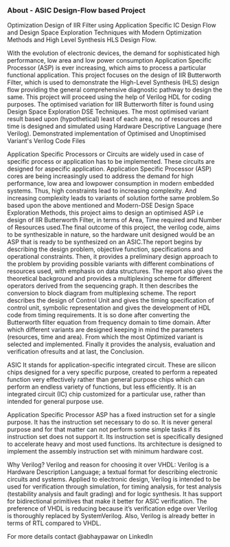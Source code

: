 ### About - ASIC Design-Flow based Project
Optimization Design of IIR Filter using Application Specific IC Design Flow and Design Space Exploration Techniques with Modern Optimization Methods and High Level Synthesis HLS Design Flow.

With the evolution of electronic devices, the demand for sophisticated high performance, low area and low power consumption Application Specific Processor (ASP) is ever increasing, which aims to process a particular functional application. This project focuses on the design of IIR Butterworth Filter, which is used to demonstrate the High-Level Synthesis (HLS) design flow providing the general comprehensive diagnostic pathway to design the same. 
This project will proceed using the help of Verilog HDL for coding purposes. The optimised variation for IIR Butterworth filter is found using Design Space Exploration DSE Techniques. The most optimised variant result based upon (hypothetical) least of each area, no of resources and time is designed and simulated using Hardware Descriptive Language (here Verilog). Demonstrated implementation of Optimised and Unoptimised Variant's Verilog Code Files

Application Specific Processors or Circuits are widely used in case of specific process or application has to be implemented. These circuits are designed for aspecific application. Application Specific Processor (ASP) cores are being increasingly used to address the demand for high performance, low area and lowpower consumption in modern embedded systems. Thus, high constraints lead to increasing complexity. And increasing complexity leads to variants of solution forthe same problem.So based upon the above mentioned and Modern-DSE Design Space Exploration Methods, this project aims to design an optimised ASP i.e design of IIR Butterworth Filter, in terms of Area, Time required and Number of Resources used.The final outcome of this project, the verilog code, aims to be synthesizable in nature, so the hardware unit designed would be an ASP that is ready to be synthesized on an ASIC.The report begins by describing the design problem, objective function, specifications and operational constraints. Then, it provides a preliminary design approach to the problem by providing possible variants with different combinations of resources used, with emphasis on data structures. The report also gives the theoretical background and provides a multiplexing scheme for different operators derived from the sequencing graph. It then describes the conversion to block diagram from multiplexing scheme. The report describes the design of Control Unit and gives the timing specification of control unit, symbolic representation and gives the development of HDL code from timing requirements. It is so done after converting the Butterworth filter equation from frequency domain to time domain. After which different variants are designed keeping in mind the parameters (resources, time and area). From which the most Optimized variant is selected and implemented. Finally it provides the analysis, evaluation and verification ofresults and at last, the Conclusion.


ASIC
It stands for application-specific integrated circuit. These are silicon chips designed for a very specific purpose, created to perform a repeated function very effectively rather than general purpose chips which can perform an endless variety of functions, but less efficiently. It is an integrated circuit (IC) chip customized for a particular use, rather than intended for general purpose use.

Application Specific Processor
ASP has a fixed instruction set for a single purpose. It has the instruction set necessary to do so. It is never general purpose and for that matter can not perform some simple tasks if its instruction set does not support it. Its instruction set is specifically designed to accelerate heavy and most used functions. Its architecture is designed to implement the assembly instruction set with minimum hardware cost.

Why Verilog?
Verilog and reason for choosing it over VHDL: Verilog is a Hardware Description Language; a textual format for describing electronic circuits and
systems. Applied to electronic design, Verilog is intended to be used for verification through simulation, for timing analysis, for test analysis (testability
analysis and fault grading) and for logic synthesis. It has support for bidirectional primitives that make it better for ASIC verification. The preference of VHDL is reducing because it’s verification edge over Verilog is thoroughly replaced by SystemVerilog. Also, Verilog is already better in terms of RTL compared to VHDL.

For more details contact @abhaypawar on LinkedIn
